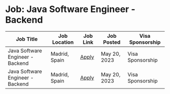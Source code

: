 # Job: Java Software Engineer - Backend

| Job Title | Job Location | Job Link | Job Posted | Visa Sponsorship |
| --- | --- | --- | --- | --- |
| Java Software Engineer - Backend | Madrid, Spain | [Apply](https://careers.adyen.com/vacancies/3980216-java-software-engineer-backend) | May 20, 2023 | Visa Sponsorship |
| Java Software Engineer - Backend | Madrid, Spain | [Apply](https://careers.adyen.com/vacancies/3980216-java-software-engineer-backend) | May 20, 2023 | Visa Sponsorship |
